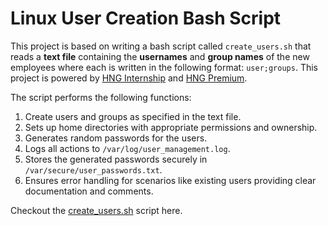 # Linux User Creation Bash Script
This project is based on writing a bash script called `create_users.sh` that reads a **text file** containing the **usernames** and **group names** of the new employees where each is written in the following format: `user;groups`. This project is powered by [HNG Internship](https://hng.tech/internship) and [HNG Premium](https://hng.tech/premium).

The script performs the following functions:

1. Create users and groups as specified in the text file.
2. Sets up home directories with appropriate permissions and ownership.
3. Generates random passwords for the users.
4. Logs all actions to `/var/log/user_management.log`.
5. Stores the generated passwords securely in `/var/secure/user_passwords.txt`.
6. Ensures error handling for scenarios like existing users providing clear documentation and comments.

Checkout the [create_users.sh](./create_user.sh) script here.